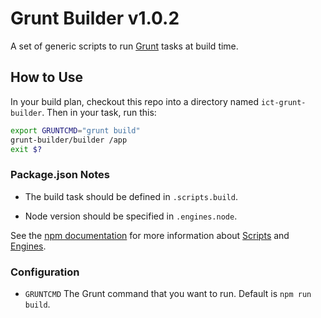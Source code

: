 # Grunt Builder v1.0.2

A set of generic scripts to run [Grunt][gruntjs] tasks at build time.


## How to Use

In your build plan, checkout this repo into a directory named `ict-grunt-builder`. Then in your task, run this:

```bash
export GRUNTCMD="grunt build"
grunt-builder/builder /app
exit $?
```


### Package.json Notes

* The build task should be defined in `.scripts.build`.

* Node version should be specified in `.engines.node`.

See the [npm documentation][npm] for more information about [Scripts][scripts] and [Engines][engines].


### Configuration

* `GRUNTCMD` The Grunt command that you want to run. Default is `npm run build`.



[gruntjs]: http://gruntjs.com/
[npm]: https://www.npmjs.org/doc/package.json.html
[scripts]: https://www.npmjs.org/doc/package.json.html#scripts
[engines]: https://www.npmjs.org/doc/package.json.html#engines
